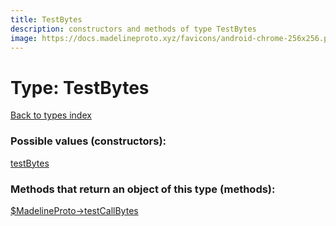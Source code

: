 ```yaml
---
title: TestBytes
description: constructors and methods of type TestBytes
image: https://docs.madelineproto.xyz/favicons/android-chrome-256x256.png
---
```

# Type: TestBytes  
[Back to types index](index.md)



### Possible values (constructors):

[testBytes](../constructors/testBytes.md)  



### Methods that return an object of this type (methods):

[$MadelineProto->testCallBytes](../methods/testCallBytes.md)  



